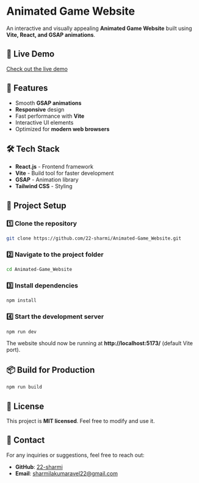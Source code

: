 # Animated Game Website

An interactive and visually appealing **Animated Game Website** built using **Vite, React, and GSAP animations**.

## 🚀 Live Demo
[Check out the live demo](https://animated-game-website.vercel.app/)

## 📌 Features
- Smooth **GSAP animations**
- **Responsive** design
- Fast performance with **Vite**
- Interactive UI elements
- Optimized for **modern web browsers**

## 🛠 Tech Stack
- **React.js** - Frontend framework
- **Vite** - Build tool for faster development
- **GSAP** - Animation library
- **Tailwind CSS** - Styling

## 📂 Project Setup

### 1️⃣ Clone the repository
```sh
git clone https://github.com/22-sharmi/Animated-Game_Website.git
```

### 2️⃣ Navigate to the project folder
```sh
cd Animated-Game_Website
```

### 3️⃣ Install dependencies
```sh
npm install
```

### 4️⃣ Start the development server
```sh
npm run dev
```

The website should now be running at **http://localhost:5173/** (default Vite port).

## 📦 Build for Production
```sh
npm run build
```

## 📝 License
This project is **MIT licensed**. Feel free to modify and use it.

## 📧 Contact
For any inquiries or suggestions, feel free to reach out:
- **GitHub**: [22-sharmi](https://github.com/22-sharmi)
- **Email**: sharmilakumaravel22@gmail.com
